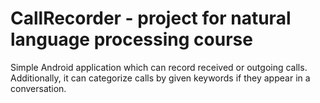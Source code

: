 # CallRecorder - project for natural language processing course

Simple Android application which can record received or outgoing calls. Additionally, it can categorize calls by given keywords if they appear in a conversation.
